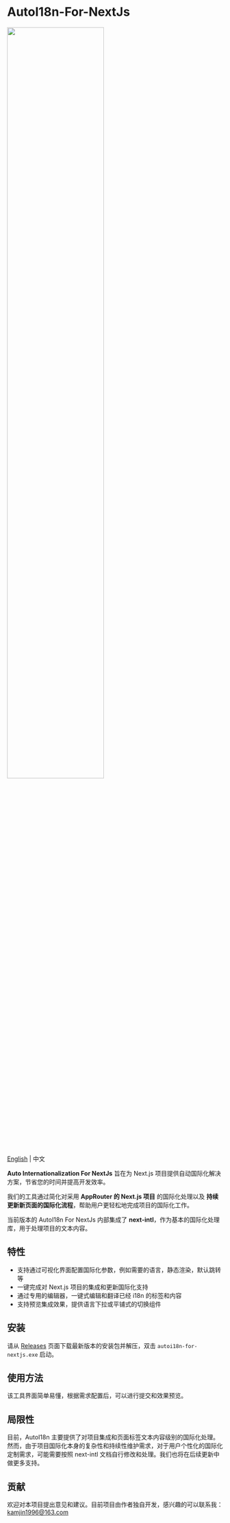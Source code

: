 # AutoI18n-For-NextJs

<img src="https://media.autoi18n.dev/autoi18n_logo_black.png" width = 67%>

[English](README.MD) | 中文

**Auto Internationalization For NextJs** 旨在为 Next.js 项目提供自动国际化解决方案，节省您的时间并提高开发效率。

我们的工具通过简化对采用 **AppRouter 的 Next.js 项目** 的国际化处理以及 **持续更新新页面的国际化流程**，帮助用户更轻松地完成项目的国际化工作。

当前版本的 AutoI18n For NextJs 内部集成了 **next-intl**，作为基本的国际化处理库，用于处理项目的文本内容。

## 特性

- 支持通过可视化界面配置国际化参数，例如需要的语言，静态渲染，默认跳转等
- 一键完成对 Next.js 项目的集成和更新国际化支持
- 通过专用的编辑器，一键式编辑和翻译已经 i18n 的标签和内容
- 支持预览集成效果，提供语言下拉或平铺式的切换组件

## 安装

请从 [Releases](./releases) 页面下载最新版本的安装包并解压，双击 `autoi18n-for-nextjs.exe` 启动。

## 使用方法

该工具界面简单易懂，根据需求配置后，可以进行提交和效果预览。

## 局限性

目前，AutoI18n 主要提供了对项目集成和页面标签文本内容级别的国际化处理。然而，由于项目国际化本身的复杂性和持续性维护需求，对于用户个性化的国际化定制需求，可能需要按照 next-intl 文档自行修改和处理。我们也将在后续更新中做更多支持。

## 贡献

欢迎对本项目提出意见和建议。目前项目由作者独自开发，感兴趣的可以联系我：kamjin1996@163.com
